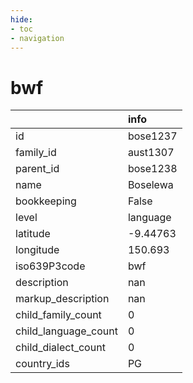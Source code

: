 ```yaml
---
hide:
- toc
- navigation
---
```

# bwf
|                      | info     |
|:---------------------|:---------|
| id                   | bose1237 |
| family_id            | aust1307 |
| parent_id            | bose1238 |
| name                 | Boselewa |
| bookkeeping          | False    |
| level                | language |
| latitude             | -9.44763 |
| longitude            | 150.693  |
| iso639P3code         | bwf      |
| description          | nan      |
| markup_description   | nan      |
| child_family_count   | 0        |
| child_language_count | 0        |
| child_dialect_count  | 0        |
| country_ids          | PG       |